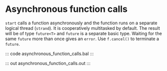 # Asynchronous function calls

`start` calls a function asynchronously and the function runs on a separate logical thread (`strand`).
It is cooperatively multitasked by default.
The result will be of type `future<T>` and `future` is a separate basic type.
Waiting for the same `future` more than once gives an `error`.
Use `f.cancel()` to terminate a `future`.

::: code asynchronous_function_calls.bal :::

::: out asynchronous_function_calls.out :::